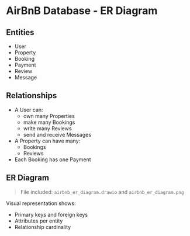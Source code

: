 # AirBnB Database - ER Diagram

## Entities

- User
- Property
- Booking
- Payment
- Review
- Message

## Relationships

- A User can:
  - own many Properties
  - make many Bookings
  - write many Reviews
  - send and receive Messages
- A Property can have many:
  - Bookings
  - Reviews
- Each Booking has one Payment

## ER Diagram

> File included: `airbnb_er_diagram.drawio` and `airbnb_er_diagram.png`

Visual representation shows:
- Primary keys and foreign keys
- Attributes per entity
- Relationship cardinality
